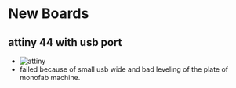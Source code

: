 # New Boards
## attiny 44 with usb port
- ![attiny](attiny44-usb.JPG)
- failed because of small usb wide and bad leveling of the plate of monofab machine.